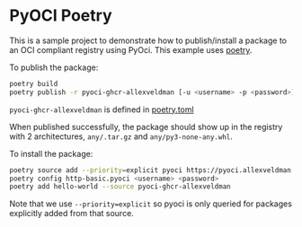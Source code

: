 PyOCI Poetry
============

This is a sample project to demonstrate how to publish/install a package to an OCI compliant registry using PyOci.
This example uses [poetry](https://python-poetry.org/).

To publish the package:
```bash
poetry build
poetry publish -r pyoci-ghcr-allexveldman [-u <username> -p <password>]
```

`pyoci-ghcr-allexveldman` is defined in [poetry.toml](publish/poetry.toml)

When published successfully, the package should show up in the registry with 2 architectures, `any/.tar.gz` and `any/py3-none-any.whl`.

To install the package:
```bash
poetry source add --priority=explicit pyoci https://pyoci.allexveldman.nl/ghcr.io/allexveldman/
poetry config http-basic.pyoci <username> <password>
poetry add hello-world --source pyoci-ghcr-allexveldman
```

Note that we use `--priority=explicit` so pyoci is only queried for packages explicitly added from that source.
